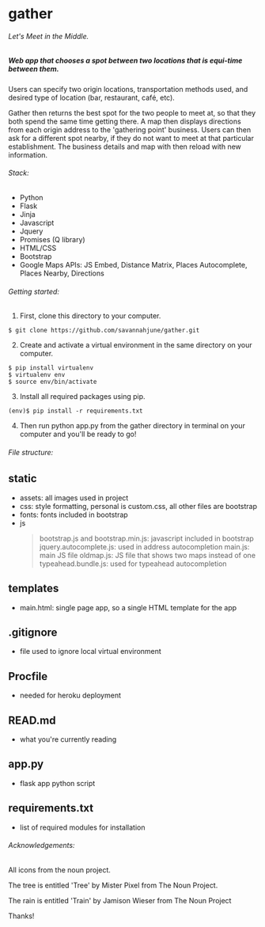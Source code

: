 gather
=========
###### Let's Meet in the Middle.

<h5>Web app that chooses a spot between two locations that is equi-time between them. </h5>

Users can specify two origin locations, transportation methods used, and desired type of location (bar, restaurant, café, etc).

Gather then returns the best spot for the two people to meet at, so that they both spend the same time getting there.  A map then displays directions from each origin address to the 'gathering point' business. 
Users can then ask for a different spot nearby, if they do not want to meet at that particular establishment. The business details and map with then reload with new information. 

###### Stack:

*	Python
*	Flask
*	Jinja
*	Javascript
*	Jquery
*	Promises (Q library)
*	HTML/CSS
*	Bootstrap
*	Google Maps APIs: JS Embed, Distance Matrix, Places Autocomplete, Places Nearby, Directions

###### Getting started:

1) First, clone this directory to your computer.

<pre><code>$ git clone https://github.com/savannahjune/gather.git</code></pre>

2) Create and activate a virtual environment in the same directory on your computer.

<pre><code>$ pip install virtualenv
$ virtualenv env
$ source env/bin/activate 
</code></pre>

3) Install all required packages using pip.

<pre><code>(env)$ pip install -r requirements.txt
</code></pre>

4) Then run python app.py from the gather directory in terminal on your computer and you'll be ready to go!

###### File structure:

static
--------------------
* assets: all images used in project
* css: style formatting, personal is custom.css, all other files are bootstrap
* fonts: fonts included in bootstrap
* js
	> bootstrap.js and bootstrap.min.js: javascript included in bootstrap
	> jquery.autocomplete.js: used in address autocompletion
	> main.js: main JS file
	> oldmap.js: JS file that shows two maps instead of one
	> typeahead.bundle.js: used for typeahead autocompletion


templates
--------------------
* main.html: single page app, so a single HTML template for the app

.gitignore
--------------------
* file used to ignore local virtual environment

Procfile
--------------------
* needed for heroku deployment

READ.md
--------------------
* what you're currently reading

app.py
--------------------
* flask app python script

requirements.txt
--------------------
* list of required modules for installation




###### Acknowledgements:

All icons from the noun project.  

The tree is entitled 'Tree' by Mister Pixel from The Noun Project.

The rain is entitled 'Train' by Jamison Wieser from The Noun Project

Thanks!

